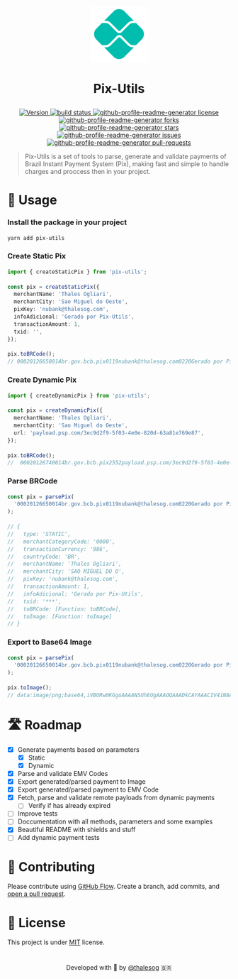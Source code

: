 <p align="center"><img alt="pix-utils" src="./examples/example-react/public/logo-pix.png" width="128px" /></p>

# <p align="center">Pix-Utils<p>

<p align="center">

  <a href="https://www.npmjs.com/package/pix-utils" target="_blank">
    <img alt="Version" src="https://img.shields.io/npm/v/pix-utils.svg?style=for-the-badge&color=blueviolet&logo=npm">
  </a>
<a href="https://circleci.com/gh/thalesog/pix-utils">
    <img alt="build status" src="https://img.shields.io/circleci/build/gh/thalesog/pix-utils/master?style=for-the-badge&color=blueviolet&logo=CircleCI">
  </a>
  <a href="https://github.com/thalesog/pix-utils/blob/master/LICENSE" target="blank">
<img src="https://img.shields.io/github/license/thalesog/pix-utils?style=for-the-badge&color=blueviolet" alt="github-profile-readme-generator license" />
</a><br />
<a href="https://github.com/thalesog/pix-utils/fork" target="blank">
<img src="https://img.shields.io/github/forks/thalesog/pix-utils?style=for-the-badge&color=blueviolet" alt="github-profile-readme-generator forks"/>
</a>
<a href="https://github.com/thalesog/pix-utils/stargazers" target="blank">
<img src="https://img.shields.io/github/stars/thalesog/pix-utils?style=for-the-badge&color=blueviolet" alt="github-profile-readme-generator stars"/>
</a>
<a href="https://github.com/thalesog/pix-utils/issues" target="blank">
<img src="https://img.shields.io/github/issues/thalesog/pix-utils?style=for-the-badge&color=blueviolet" alt="github-profile-readme-generator issues"/>
</a>
<a href="https://github.com/thalesog/pix-utils/pulls" target="blank">
<img src="https://img.shields.io/github/issues-pr/thalesog/pix-utils?style=for-the-badge&color=blueviolet" alt="github-profile-readme-generator pull-requests"/>
</a>

</p>

> Pix-Utils is a set of tools to parse, generate and validate payments of Brazil Instant Payment System (Pix), making fast and simple to handle charges and proccess then in your project.

# 🚀 Usage

### Install the package in your project

```sh
yarn add pix-utils
```

### Create Static Pix

```ts
import { createStaticPix } from 'pix-utils';

const pix = createStaticPix({
  merchantName: 'Thales Ogliari',
  merchantCity: 'Sao Miguel do Oeste',
  pixKey: 'nubank@thalesog.com',
  infoAdicional: 'Gerado por Pix-Utils',
  transactionAmount: 1,
  txid: '',
});

pix.toBRCode();
// 00020126650014br.gov.bcb.pix0119nubank@thalesog.com0220Gerado por Pix-Utils52040000530398654041.005802BR5914Thales Ogliari6015SAO MIGUEL DO O62070503***6304059A
```

### Create Dynamic Pix

```ts
import { createDynamicPix } from 'pix-utils';

const pix = createDynamicPix({
  merchantName: 'Thales Ogliari',
  merchantCity: 'Sao Miguel do Oeste',
  url: 'payload.psp.com/3ec9d2f9-5f03-4e0e-820d-63a81e769e87',
});

pix.toBRCode();
//  00020126740014br.gov.bcb.pix2552payload.psp.com/3ec9d2f9-5f03-4e0e-820d-63a81e769e875204000053039865802BR5914Thales Ogliari6015SAO MIGUEL DO O62070503***63040C64
```

### Parse BRCode

```js
const pix = parsePix(
  '00020126650014br.gov.bcb.pix0119nubank@thalesog.com0220Gerado por Pix-Utils52040000530398654041.005802BR5914Thales Ogliari6015SAO MIGUEL DO O62070503***6304059A'
);

// {
//   type: 'STATIC',
//   merchantCategoryCode: '0000',
//   transactionCurrency: '986',
//   countryCode: 'BR',
//   merchantName: 'Thales Ogliari',
//   merchantCity: 'SAO MIGUEL DO O',
//   pixKey: 'nubank@thalesog.com',
//   transactionAmount: 1,
//   infoAdicional: 'Gerado por Pix-Utils',
//   txid: '***',
//   toBRCode: [Function: toBRCode],
//   toImage: [Function: toImage]
// }
```

### Export to Base64 Image

```js
const pix = parsePix(
  '00020126650014br.gov.bcb.pix0119nubank@thalesog.com0220Gerado por Pix-Utils52040000530398654041.005802BR5914Thales Ogliari6015SAO MIGUEL DO O62070503***6304059A'
);

pix.toImage();
// data:image/png;base64,iVBORw0KGgoAAAANSUhEUgAAAOQAAADkCAYAAACIV4iNAAAAAklEQVR4AewaftIAAAwHSURBVO3BQW4sy7LgQDKh/W...
```

# 🛣️ Roadmap

- [x] Generate payments based on parameters
  - [x] Static
  - [x] Dynamic
- [x] Parse and validate EMV Codes
- [x] Export generated/parsed payment to Image
- [x] Export generated/parsed payment to EMV Code
- [x] Fetch, parse and validate remote payloads from dynamic payments
  - [ ] Verify if has already expired
- [ ] Improve tests
- [ ] Doccumentation with all methods, parameters and some examples
- [x] Beautiful README with shields and stuff
- [ ] Add dynamic payment tests

# 🍰 Contributing

Please contribute using [GitHub Flow](https://guides.github.com/introduction/flow). Create a branch, add commits, and [open a pull request](https://github.com/thalesog/pix-utils/compare).

# 📝 License

This project is under [MIT](https://github.com/thalesog/pix-utils/blob/master/LICENSE) license.

#

<p align="center">
 Developed with 💚 by <a href="https://github.com/thalesog">@thalesog</a> 🇧🇷
</p>

